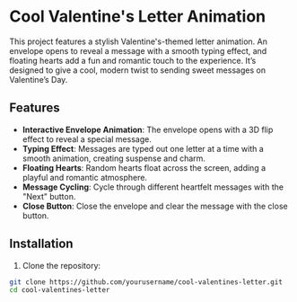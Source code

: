 # Cool Valentine's Letter Animation

This project features a stylish Valentine's-themed letter animation. An envelope opens to reveal a message with a smooth typing effect, and floating hearts add a fun and romantic touch to the experience. It’s designed to give a cool, modern twist to sending sweet messages on Valentine’s Day.

## Features

- **Interactive Envelope Animation**: The envelope opens with a 3D flip effect to reveal a special message.
- **Typing Effect**: Messages are typed out one letter at a time with a smooth animation, creating suspense and charm.
- **Floating Hearts**: Random hearts float across the screen, adding a playful and romantic atmosphere.
- **Message Cycling**: Cycle through different heartfelt messages with the "Next" button.
- **Close Button**: Close the envelope and clear the message with the close button.

## Installation

1. Clone the repository:

```bash
git clone https://github.com/yourusername/cool-valentines-letter.git
cd cool-valentines-letter
